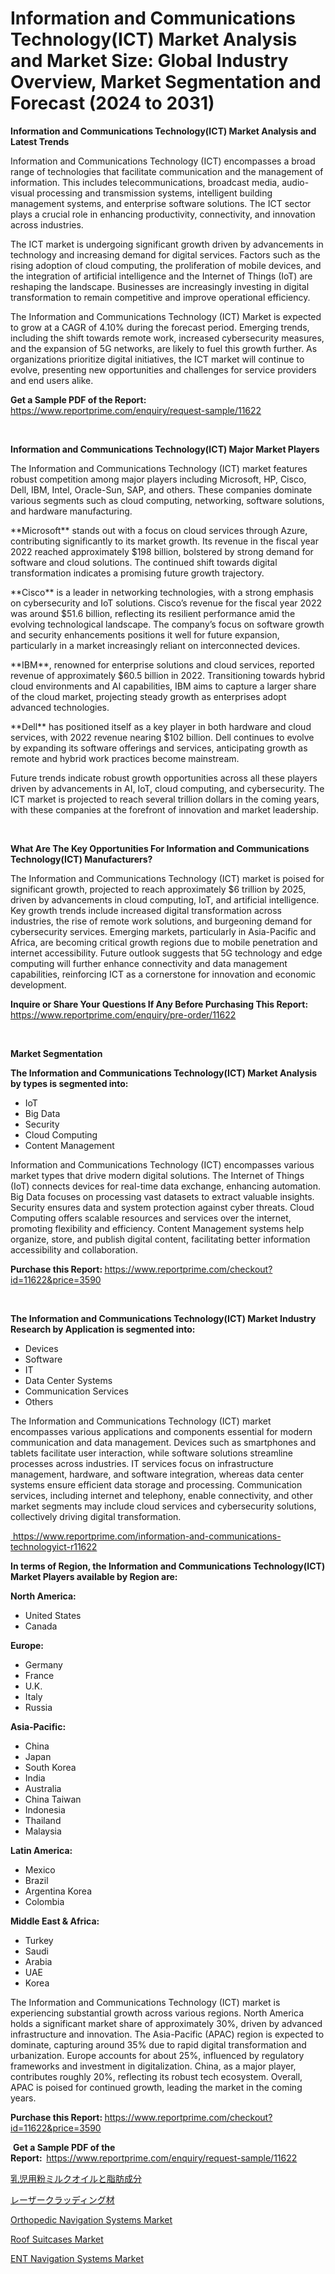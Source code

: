 <p><h1>Information and Communications Technology(ICT) Market Analysis and Market Size: Global Industry Overview, Market Segmentation and Forecast (2024 to 2031)</h1></p><p><strong>Information and Communications Technology(ICT) Market Analysis and Latest Trends</strong></p>
<p><p>Information and Communications Technology (ICT) encompasses a broad range of technologies that facilitate communication and the management of information. This includes telecommunications, broadcast media, audio-visual processing and transmission systems, intelligent building management systems, and enterprise software solutions. The ICT sector plays a crucial role in enhancing productivity, connectivity, and innovation across industries.</p><p>The ICT market is undergoing significant growth driven by advancements in technology and increasing demand for digital services. Factors such as the rising adoption of cloud computing, the proliferation of mobile devices, and the integration of artificial intelligence and the Internet of Things (IoT) are reshaping the landscape. Businesses are increasingly investing in digital transformation to remain competitive and improve operational efficiency.</p><p>The Information and Communications Technology (ICT) Market is expected to grow at a CAGR of 4.10% during the forecast period. Emerging trends, including the shift towards remote work, increased cybersecurity measures, and the expansion of 5G networks, are likely to fuel this growth further. As organizations prioritize digital initiatives, the ICT market will continue to evolve, presenting new opportunities and challenges for service providers and end users alike.</p></p>
<p><strong>Get a Sample PDF of the Report:&nbsp;</strong> <a href="https://www.reportprime.com/enquiry/request-sample/11622">https://www.reportprime.com/enquiry/request-sample/11622</a></p>
<p>&nbsp;</p>
<p><strong>Information and Communications Technology(ICT) Major Market Players</strong></p>
<p><p>The Information and Communications Technology (ICT) market features robust competition among major players including Microsoft, HP, Cisco, Dell, IBM, Intel, Oracle-Sun, SAP, and others. These companies dominate various segments such as cloud computing, networking, software solutions, and hardware manufacturing.</p><p>**Microsoft** stands out with a focus on cloud services through Azure, contributing significantly to its market growth. Its revenue in the fiscal year 2022 reached approximately $198 billion, bolstered by strong demand for software and cloud solutions. The continued shift towards digital transformation indicates a promising future growth trajectory.</p><p>**Cisco** is a leader in networking technologies, with a strong emphasis on cybersecurity and IoT solutions. Cisco’s revenue for the fiscal year 2022 was around $51.6 billion, reflecting its resilient performance amid the evolving technological landscape. The company’s focus on software growth and security enhancements positions it well for future expansion, particularly in a market increasingly reliant on interconnected devices.</p><p>**IBM**, renowned for enterprise solutions and cloud services, reported revenue of approximately $60.5 billion in 2022. Transitioning towards hybrid cloud environments and AI capabilities, IBM aims to capture a larger share of the cloud market, projecting steady growth as enterprises adopt advanced technologies.</p><p>**Dell** has positioned itself as a key player in both hardware and cloud services, with 2022 revenue nearing $102 billion. Dell continues to evolve by expanding its software offerings and services, anticipating growth as remote and hybrid work practices become mainstream.</p><p>Future trends indicate robust growth opportunities across all these players driven by advancements in AI, IoT, cloud computing, and cybersecurity. The ICT market is projected to reach several trillion dollars in the coming years, with these companies at the forefront of innovation and market leadership.</p></p>
<p>&nbsp;</p>
<p><strong>What Are The Key Opportunities For Information and Communications Technology(ICT) Manufacturers?</strong></p>
<p><p>The Information and Communications Technology (ICT) market is poised for significant growth, projected to reach approximately $6 trillion by 2025, driven by advancements in cloud computing, IoT, and artificial intelligence. Key growth trends include increased digital transformation across industries, the rise of remote work solutions, and burgeoning demand for cybersecurity services. Emerging markets, particularly in Asia-Pacific and Africa, are becoming critical growth regions due to mobile penetration and internet accessibility. Future outlook suggests that 5G technology and edge computing will further enhance connectivity and data management capabilities, reinforcing ICT as a cornerstone for innovation and economic development.</p></p>
<p><strong>Inquire or Share Your Questions If Any Before Purchasing This Report:</strong> <a href="https://www.reportprime.com/enquiry/pre-order/11622">https://www.reportprime.com/enquiry/pre-order/11622</a></p>
<p>&nbsp;</p>
<p><strong>Market Segmentation</strong></p>
<p><strong>The Information and Communications Technology(ICT) Market Analysis by types is segmented into:</strong></p>
<p><ul><li>IoT</li><li>Big Data</li><li>Security</li><li>Cloud Computing</li><li>Content Management</li></ul></p>
<p><p>Information and Communications Technology (ICT) encompasses various market types that drive modern digital solutions. The Internet of Things (IoT) connects devices for real-time data exchange, enhancing automation. Big Data focuses on processing vast datasets to extract valuable insights. Security ensures data and system protection against cyber threats. Cloud Computing offers scalable resources and services over the internet, promoting flexibility and efficiency. Content Management systems help organize, store, and publish digital content, facilitating better information accessibility and collaboration.</p></p>
<p><strong>Purchase this Report:&nbsp;</strong><a href="https://www.reportprime.com/checkout?id=11622&price=3590">https://www.reportprime.com/checkout?id=11622&price=3590</a></p>
<p>&nbsp;</p>
<p><strong>The Information and Communications Technology(ICT) Market Industry Research by Application is segmented into:</strong></p>
<p><ul><li>Devices</li><li>Software</li><li>IT</li><li>Data Center Systems</li><li>Communication Services</li><li>Others</li></ul></p>
<p><p>The Information and Communications Technology (ICT) market encompasses various applications and components essential for modern communication and data management. Devices such as smartphones and tablets facilitate user interaction, while software solutions streamline processes across industries. IT services focus on infrastructure management, hardware, and software integration, whereas data center systems ensure efficient data storage and processing. Communication services, including internet and telephony, enable connectivity, and other market segments may include cloud services and cybersecurity solutions, collectively driving digital transformation.</p></p>
<p><a href="https://www.reportprime.com/information-and-communications-technologyict-r11622">&nbsp;https://www.reportprime.com/information-and-communications-technologyict-r11622</a></p>
<p><strong>In terms of Region, the Information and Communications Technology(ICT) Market Players available by Region are:</strong></p>
<p>
    <p> <strong> North America: </strong>
        <ul>
            <li>United States</li>
            <li>Canada</li>
        </ul>
        </p> 
    <p> <strong> Europe: </strong>
        <ul>
            <li>Germany</li>
            <li>France</li>
            <li>U.K.</li>
            <li>Italy</li>
            <li>Russia</li>
        </ul>
        </p> 
    <p> <strong> Asia-Pacific: </strong>
        <ul>
            <li>China</li>
            <li>Japan</li>
            <li>South Korea</li>
            <li>India</li>
            <li>Australia</li>
            <li>China Taiwan</li>
            <li>Indonesia</li>
            <li>Thailand</li>
            <li>Malaysia</li>
        </ul>
        </p> 
    <p> <strong> Latin America: </strong>
        <ul>
            <li>Mexico</li>
            <li>Brazil</li>
            <li>Argentina Korea</li>
            <li>Colombia</li>
        </ul>
        </p> 
    <p> <strong> Middle East & Africa: </strong>
        <ul>
            <li>Turkey</li>
            <li>Saudi</li>
            <li>Arabia</li>
            <li>UAE</li>
            <li>Korea</li>
        </ul>
    </p>
    </p>
<p><p>The Information and Communications Technology (ICT) market is experiencing substantial growth across various regions. North America holds a significant market share of approximately 30%, driven by advanced infrastructure and innovation. The Asia-Pacific (APAC) region is expected to dominate, capturing around 35% due to rapid digital transformation and urbanization. Europe accounts for about 25%, influenced by regulatory frameworks and investment in digitalization. China, as a major player, contributes roughly 20%, reflecting its robust tech ecosystem. Overall, APAC is poised for continued growth, leading the market in the coming years.</p></p>
<p><strong>Purchase this Report: </strong><a href="https://www.reportprime.com/checkout?id=11622&price=3590">https://www.reportprime.com/checkout?id=11622&price=3590</a></p>
<p>&nbsp;<strong>Get a Sample PDF of the Report:&nbsp;&nbsp;</strong><a href="https://www.reportprime.com/enquiry/request-sample/11622">https://www.reportprime.com/enquiry/request-sample/11622</a></p>
<p><strong></strong></p>
<p><p><a href="https://medium.com/@claudekluttzyvh/infant-formula-oil-and-fat-ingredients-710ca1843cfb">乳児用粉ミルクオイルと脂肪成分</a></p><p><a href="https://medium.com/@claudekluttzyvh/laser-cladding-material-market-%E3%81%AE%E3%82%B0%E3%83%AD%E3%83%BC%E3%83%90%E3%83%AB%E5%B8%82%E5%A0%B4%E6%A6%82%E8%A6%81%E3%81%AF-%E4%B8%96%E7%95%8C%E3%81%8A%E3%82%88%E3%81%B3%E4%B8%BB%E8%A6%81%E5%B8%82%E5%A0%B4%E3%81%AB%E3%81%8A%E3%81%91%E3%82%8B%E6%A5%AD%E7%95%8C%E3%81%AB%E5%BD%B1%E9%9F%BF%E3%82%92%E4%B8%8E%E3%81%88%E3%82%8B%E4%B8%BB%E8%A6%81%E3%81%AA%E3%83%88%E3%83%AC%E3%83%B3%E3%83%89%E3%81%AB%E3%81%A4%E3%81%84%E3%81%A6-%E7%8B%AC%E8%87%AA%E3%81%AE%E8%A6%96%E7%82%B9%E3%82%92%E6%8F%90%E4%BE%9B%E3%81%97%E3%81%BE%E3%81%99-7917a5147eba">レーザークラッディング材</a></p><p><a href="https://www.linkedin.com/pulse/orthopedic-navigation-systems-market-emerging-trends-future-wxkbf?trackingId=LaAoEXhyQHK5e0ZoboNZtg%3D%3D">Orthopedic Navigation Systems Market</a></p><p><a href="https://issuu.com/reportprime-2/docs/roof-suitcases-market-size-2030.ppt_fb2856b90dc22f">Roof Suitcases Market</a></p><p><a href="https://www.linkedin.com/pulse/what-innovations-shaping-ent-navigation-systems-market-application-9ospf?trackingId=slLHiMsqTU6CPaMZwRSFXA%3D%3D">ENT Navigation Systems Market</a></p></p>